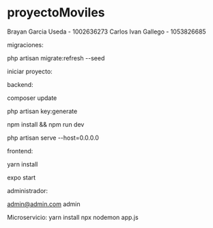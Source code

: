 # proyectoMoviles

Brayan Garcia Useda - 1002636273
Carlos Ivan Gallego - 1053826685

migraciones:

php artisan migrate:refresh --seed

iniciar proyecto:

backend:

composer update

php artisan key:generate

npm install && npm run dev

php artisan serve --host=0.0.0.0

frontend:

yarn install

expo start

administrador:

admin@admin.com
admin

Microservicio:
yarn install
npx nodemon app.js

